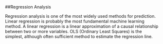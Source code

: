 ##Regression Analysis

Regression analysis is one of the most widely used methods for prediction. Linear regression is probably the most fundamental machine learning method. A linear regression is a linear approximation of a causal relationship between two or more variables. OLS (Ordinary Least Squares) is the simplest, although often sufficient method to estimate the regression line.
